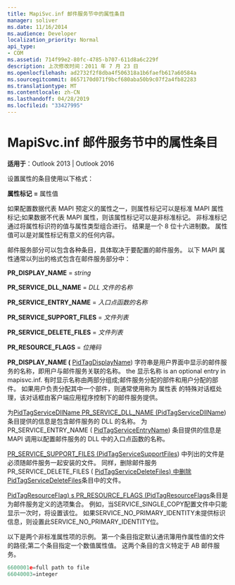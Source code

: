 ```yaml
---
title: MapiSvc.inf 邮件服务节中的属性条目
manager: soliver
ms.date: 11/16/2014
ms.audience: Developer
localization_priority: Normal
api_type:
- COM
ms.assetid: 714f99e2-80fc-4785-b707-611d8a6c229f
description: 上次修改时间：2011 年 7 月 23 日
ms.openlocfilehash: ad2732f2f8dba4f506318a1b6faefb617a60584a
ms.sourcegitcommit: 8657170d071f9bcf680aba50b9c07f2a4fb82283
ms.translationtype: MT
ms.contentlocale: zh-CN
ms.lasthandoff: 04/28/2019
ms.locfileid: "33427995"
---
```

# <a name="property-entries-in-mapisvcinf-message-service-sections"></a>MapiSvc.inf 邮件服务节中的属性条目

  
  
**适用于**：Outlook 2013 | Outlook 2016 
  
设置属性的条目使用以下格式：
  
 **属性标记** **=** 属性值 
  
如果配置数据代表 MAPI 预定义的属性之一，则属性标记可以是标准 MAPI 属性标记;如果数据不代表 MAPI 属性，则该属性标记可以是非标准标记。 非标准标记通过将属性标识符的值与属性类型组合进行。 结果是一个 8 位十六进制数。 属性值可以是对属性标记有意义的任何内容。 
  
邮件服务部分可以包含各种条目，具体取决于要配置的邮件服务。 以下 MAPI 属性通常以列出的格式包含在邮件服务部分中：
  
 **PR_DISPLAY_NAME**  =  _string_
  
 **PR_SERVICE_DLL_NAME**  =  _DLL 文件的名称_
  
 **PR_SERVICE_ENTRY_NAME**  =  _入口点函数的名称_
  
 **PR_SERVICE_SUPPORT_FILES**  =  _文件列表_
  
 **PR_SERVICE_DELETE_FILES**  =  _文件列表_
  
 **PR_RESOURCE_FLAGS**  =  _位掩码_
  
**PR_DISPLAY_NAME (** [PidTagDisplayName](pidtagdisplayname-canonical-property.md)) 字符串是用户界面中显示的邮件服务的名称，即用户与邮件服务关联的名称。 the 显示名称 is an optional entry in mapisvc.inf. 有时显示名称由两部分组成;邮件服务分配的部件和用户分配的部件。 如果用户负责分配其中一个部件，则通常使用称为 属性表 的特殊对话框处理，该对话框由客户端应用程序控制下的邮件服务提供。 
  
为[PidTagServiceDllName PR_SERVICE_DLL_NAME (PidTagServiceDllName](pidtagservicedllname-canonical-property.md)) 条目提供的信息是包含邮件服务的 DLL 的名称。  为 PR_SERVICE_ENTRY_NAME ( [PidTagServiceEntryName](pidtagserviceentryname-canonical-property.md)) 条目提供的信息是 MAPI 调用以配置邮件服务的 DLL 中的入口点函数的名称。 
  
[PR_SERVICE_SUPPORT_FILES (PidTagServiceSupportFiles](pidtagservicesupportfiles-canonical-property.md)) 中列出的文件是必须随邮件服务一起安装的文件。  同样，删除邮件服务PR_SERVICE_DELETE_FILES ( [PidTagServiceDeleteFiles) 中删除 PidTagServiceDeleteFiles](pidtagservicedeletefiles-canonical-property.md)条目中的文件。 
  
[PidTagResourceFlag) s PR_RESOURCE_FLAGS (PidTagResourceFlags](pidtagresourceflags-canonical-property.md)条目是为邮件服务定义的选项集合。  例如，当SERVICE_SINGLE_COPY配置文件中只能显示一次时，将设置该位。 如果SERVICE_NO_PRIMARY_IDENTITY未提供标识信息，则设置此SERVICE_NO_PRIMARY_IDENTITY位。 
  
以下是两个非标准属性项的示例。 第一个条目指定默认通讯簿用作属性值的文件的路径;第二个条目指定一个数值属性值。 这两个条目的含义特定于 AB 邮件服务。
  
```cpp
6600001e=full path to file
66040003=integer

```


